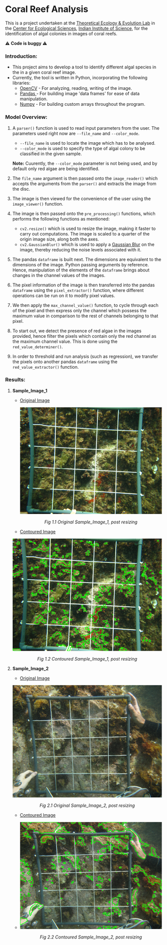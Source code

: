# Coral Reef Analysis

This is a project undertaken at the <a href="https://teelabiisc.wordpress.com" title="TEE-Lab, IISc" target="_blank">Theoretical Ecology & Evolution Lab</a> in the <a href="http://ces.iisc.ernet.in" title="CES, IISc" target="_blank">Center for Ecological Sciences</a>, <a href="https://iisc.ac.in" title="IISc, Bengaluru" target="_blank">Indian Institute of Science</a>, for the identification of algal colonies in images of coral reefs.

:warning: <strong>Code is buggy</strong> :warning: 

### Introduction:
- This project aims to develop a tool to identify different algal species in the in a given coral reef image.
- Currently, the tool is written in Python, incorporating the following libraries:
	- <a title="OpenCV" href="https://opencv.org/" target="_blank">OpenCV</a> - For analyzing, reading, writing of the image.
	- <a title="pandas" href="https://pandas.pydata.org/" target="_blank">Pandas </a>- For building image 'data frames' for ease of data manipulation.
	- <a title="numpy" href="http://www.numpy.org/" target="_blank">Numpy</a> - For building custom arrays throughout the program.

### Model Overview:

1. A ```parser()``` function is used to read input parameters from the user. The parameters used right now are ```--file_name``` and ```--color_mode```.
	- ```--file_name``` is used to locate the image which has to be analysed.
	- ```--color_mode``` is used to specify the type of algal colony to be classified in the given sample.

	<strong>Note:</strong> Cuurently, the ```--color_mode``` parameter is not being used, and by default only red algae are being identified. 
2. The ```file_name``` argument is then passed onto the ```image_reader()``` which accepts the arguments from the ```parser()``` and extracts the image from the disc.

3.  The image is then viewed for the convenience of the user using the ```image_viewer()``` function.

4. The image is then passed onto the ```pre_processing()``` functions, which performs the following functions as mentioned:
	- ```cv2.resize()```  which is used to resize the image, making it faster to carry out computations. The image is scaled to a quarter of the origin image size, along both the axes.
	- ```cv2.GaussianBlur()``` which is used to apply a <a href="https://docs.opencv.org/2.4/modules/imgproc/doc/filtering.html?highlight=gaussian%20blur#cv2.GaussianBlur" title="Gaussian Blur" target="_blank">Gaussian Blur</a> on the image, thereby reducing the noise levels associated with it.

5. The pandas ```dataframe``` is built next. The dimensions are equivalent to the dimensions of the image. Python passing arguments by reference. Hence, manipulation of the elements of the ```dataframe``` brings about changes in the channel values of the images.

6. The pixel information of the image is then transferred into the pandas ```dataframe``` using the ```pixel_extractor()``` function, where different operations can be run on it to modify pixel values.

7. We then apply the ```max_channel_value()``` function, to cycle through each of the pixel and then express only the channel which possess the maximum value in comparison to the rest of channels belonging to that pixel.

8. To start out, we detect the presence of red algae in the images provided, hence filter the pixels which contain only the red channel as the maximum channel value. This is done using the ```red_value_determiner()```.

9. In order to threshold and run analysis (such as regression), we transfer the pixels onto another pandas ```dataframe``` using the ```red_value_extractor()``` function.

### Results:
1. <strong>Sample_Image_1</strong>

	- <a title="Original_Image_1" href="https://raw.githubusercontent.com/SarthakJShetty/Algae/master/Data_Logs/Data_Logs_2018-08-01_20_7/Image_Dump/Post_Resizing_Image.png" target="_blank">Original Image<a>
		<p align="center">
		<img src="https://raw.githubusercontent.com/SarthakJShetty/Algae/master/Data_Logs/Data_Logs_2018-08-01_20_7/Image_Dump/Post_Resizing_Image.png">
		<figcaption align="center"><em>Fig 1.1 Original Sample_Image_1, post resizing</em></figcaption>
	</p>
	
	- <a title="Contoured_Image_1" href="https://raw.githubusercontent.com/SarthakJShetty/Algae/master/Data_Logs/Data_Logs_2018-08-01_20_7/Image_Dump/Contoured_Image.png" target="_blank">Contoured Image</a>
	<p align="center">
		<img src="https://raw.githubusercontent.com/SarthakJShetty/Algae/master/Data_Logs/Data_Logs_2018-08-01_20_7/Image_Dump/Contoured_Image.png">
		<figcaption align="center"><em>Fig 1.2 Contoured Sample_Image_1, post resizing</em></figcaption>
	</p>
	
2. <strong>Sample_Image_2</strong>

	- <a title="Original_Image_2" href="https://raw.githubusercontent.com/SarthakJShetty/Algae/master/Data_Logs/Data_Logs_2018-08-02_16_4/Image_Dump/Post_Resizing_Image.png" target="_blank">Original Image<a>
	<p align="center">
		<img src="https://raw.githubusercontent.com/SarthakJShetty/Algae/master/Data_Logs/Data_Logs_2018-08-02_16_4/Image_Dump/Post_Resizing_Image.png">
		<figcaption align="center"><em>Fig 2.1 Original Sample_Image_2, post resizing</em></figcaption>
	</p>

	- <a title="Contoured_Image_2" href="https://raw.githubusercontent.com/SarthakJShetty/Algae/master/Data_Logs/Data_Logs_2018-08-02_16_4/Image_Dump/Contoured_Image.png" target="_blank">Contoured Image</a>
	- <p align="center">
		<img src="https://raw.githubusercontent.com/SarthakJShetty/Algae/master/Data_Logs/Data_Logs_2018-08-02_16_4/Image_Dump/Contoured_Image.png">
		<figcaption align="center"><em>Fig 2.2 Contoured Sample_Image_2, post resizing</em></figcaption>
	</p>